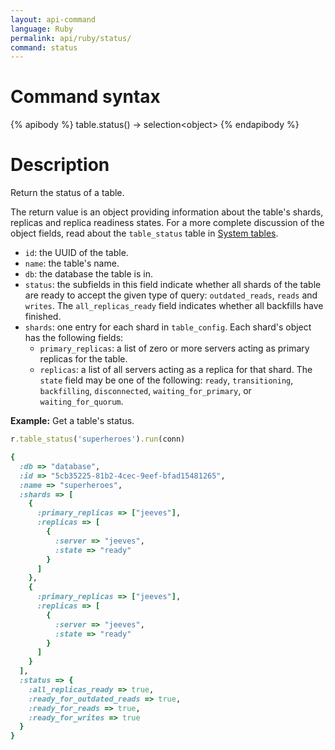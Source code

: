 ```yaml
---
layout: api-command
language: Ruby
permalink: api/ruby/status/
command: status
---
```

# Command syntax #

{% apibody %}
table.status() &rarr; selection&lt;object&gt;
{% endapibody %}

# Description #

Return the status of a table.

The return value is an object providing information about the table's shards, replicas and replica readiness states. For a more complete discussion of the object fields, read about the `table_status` table in [System tables](/docs/system-tables/).

* `id`: the UUID of the table.
* `name`: the table's name.
* `db`: the database the table is in.
* `status`: the subfields in this field indicate whether all shards of the table are ready to accept the given type of query: `outdated_reads`, `reads` and `writes`. The `all_replicas_ready` field indicates whether all backfills have finished.
* `shards`: one entry for each shard in `table_config`. Each shard's object has the following fields:
	* `primary_replicas`: a list of zero or more servers acting as primary replicas for the table.
	* `replicas`: a list of all servers acting as a replica for that shard. The `state` field may be one of the following: `ready`, `transitioning`, `backfilling`, `disconnected`, `waiting_for_primary`, or `waiting_for_quorum`.

__Example:__ Get a table's status.

```rb
r.table_status('superheroes').run(conn)

{
  :db => "database",
  :id => "5cb35225-81b2-4cec-9eef-bfad15481265",
  :name => "superheroes",
  :shards => [
    {
      :primary_replicas => ["jeeves"],
      :replicas => [
        {
          :server => "jeeves",
          :state => "ready"
        }
      ]
    },
    {
      :primary_replicas => ["jeeves"],
      :replicas => [
        {
          :server => "jeeves",
          :state => "ready"
        }
      ]
    }
  ],
  :status => {
    :all_replicas_ready => true,
    :ready_for_outdated_reads => true,
    :ready_for_reads => true,
    :ready_for_writes => true
  }
}
```

